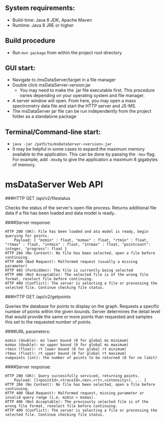 ## System requirements:
- Build-time: Java 8 JDK, Apache Maven
- Runtime: Java 8 JRE or higher

## Build procedure
- Run `mvn package` from within the project root directory

## GUI start:
- Navigate to /msDataServer/target in a file manager
- Double click msDataServer-*version*.jar
  - You may need to make the .jar file executable first. This procedure varies depending on your operating system and file manager.
- A server window will open. From here, you may open a mass spectrometry data file and start the HTTP server and JS-MS.
- The msDataServer jar file can be run independently from the project folder as a standalone package

## Terminal/Command-line start:
- `java -jar /path/to/msDataServer-<version>.jar`
- It may be helpful in some cases to expand the maximum memory available to the application.
  This can be done by passing the `-Xmx` flag. For example, add `-Xmx8g` to give
  the application a maximum 8 gigabytes of memory.

# msDataServer Web API

###HTTP GET /api/v2/filestatus

Checks the status of the server's open-file process. Returns additional file data if a file has been loaded and data model is ready..

####Server response:

	HTTP 200 (OK): File has been loaded and ata model is ready, begin querying for points.
		Payload: { "mzmin" : float, "mzmax" : float, "rtmin" : float, "rtmax" : float, "intmin" : float, "intmax" : float, "pointcount": integer, "progress": float }
	HTTP 204 (No Content): No file has been selected, open a file before continuing.
	HTTP 400 (Bad Request): Malformed request (usually a missing parameter)
	HTTP 403 (Forbidden): The file is currently being selected
	HTTP 406 (Not Acceptable): The selected file is of the wrong file format, reselect file before continuing.
	HTTP 409 (Conflict): The server is selecting a file or processing the selected file. Continue checking file status.

###HTTP GET /api/v2/getpoints

Queries the database for points to display on the graph. Requests a specific number of points within the given bounds. Server determines the detail level that would provide the same or more points than requested and samples this set to the requested number of points.

####URL parameters:

	mzmin (double): mz lower bound (0 for global mz minimum)
	mzmax (double): mz upper bound (0 for global mz maximum)
	rtmin (float): rt lower bound (0 for global rt minimum)
	rtmax (float): rt upper bound (0 for global rt maximum)
	numpoints (int): the number of points to be returned (0 for no limit)

####Server response:

	HTTP 200 (OK): Query successfully serviced, returning points.
		Payload: [[<pointId>,<traceId>,<mz>,<rt>,<intensity>], ... ]
	HTTP 204 (No Content): No file has been selected, open a file before continuing.
	HTTP 400 (Bad Request): Malformed request, missing parameter or invalid query range (i.e. mzmin > mzmax).
	HTTP 406 (Not Acceptable): The previously selected file is of the wrong file format, reselect file before continuing.
	HTTP 409 (Conflict): The server is selecting a file or processing the selected file. Continue checking file status.
